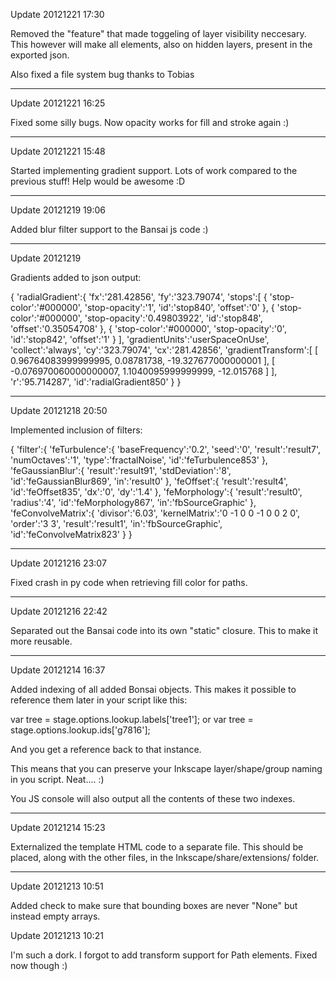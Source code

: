 Update 20121221 17:30

Removed the "feature" that made toggeling of layer visibility neccesary. This however will
make all elements, also on hidden layers, present in the exported json.

Also fixed a file system bug thanks to Tobias

--------------------------------------------------------------------------------------------------

Update 20121221 16:25

Fixed some silly bugs. Now opacity works for fill and stroke again :)

--------------------------------------------------------------------------------------------------

Update 20121221 15:48

Started implementing gradient support. Lots of work compared to the previous stuff!
Help would be awesome :D

--------------------------------------------------------------------------------------------------

Update 20121219 19:06

Added blur filter support to the Bansai js code :)

--------------------------------------------------------------------------------------------------

Update 20121219

Gradients added to json output:

{
   'radialGradient':{
      'fx':'281.42856',
      'fy':'323.79074',
      'stops':[
         {
            'stop-color':'#000000',
            'stop-opacity':'1',
            'id':'stop840',
            'offset':'0'
         },
         {
            'stop-color':'#000000',
            'stop-opacity':'0.49803922',
            'id':'stop848',
            'offset':'0.35054708'
         },
         {
            'stop-color':'#000000',
            'stop-opacity':'0',
            'id':'stop842',
            'offset':'1'
         }
      ],
      'gradientUnits':'userSpaceOnUse',
      'collect':'always',
      'cy':'323.79074',
      'cx':'281.42856',
      'gradientTransform':[
         [
            0.96764083999999995,
            0.08781738,
            -19.327677000000001
         ],
         [
            -0.076970060000000007,
            1.1040095999999999,
            -12.015768
         ]
      ],
      'r':'95.714287',
      'id':'radialGradient850'
   }
}

--------------------------------------------------------------------------------------------------

Update 20121218 20:50

Implemented inclusion of filters:

{
   'filter':{
      'feTurbulence':{
         'baseFrequency':'0.2',
         'seed':'0',
         'result':'result7',
         'numOctaves':'1',
         'type':'fractalNoise',
         'id':'feTurbulence853'
      },
      'feGaussianBlur':{
         'result':'result91',
         'stdDeviation':'8',
         'id':'feGaussianBlur869',
         'in':'result0'
      },
      'feOffset':{
         'result':'result4',
         'id':'feOffset835',
         'dx':'0',
         'dy':'1.4'
      },
      'feMorphology':{
         'result':'result0',
         'radius':'4',
         'id':'feMorphology867',
         'in':'fbSourceGraphic'
      },
      'feConvolveMatrix':{
         'divisor':'6.03',
         'kernelMatrix':'0 -1 0 0 -1 0 0 2 0',
         'order':'3 3',
         'result':'result1',
         'in':'fbSourceGraphic',
         'id':'feConvolveMatrix823'
      }
   }

--------------------------------------------------------------------------------------------------

Update 20121216 23:07

Fixed crash in py code when retrieving fill color for paths.

--------------------------------------------------------------------------------------------------

Update 20121216 22:42

Separated out the Bansai code into its own "static" closure. This to make it more reusable.

--------------------------------------------------------------------------------------------------

Update 20121214 16:37

Added indexing of all added Bonsai objects. This makes it possible to reference them later in
your script like this:

var tree = stage.options.lookup.labels['tree1'];
or
var tree = stage.options.lookup.ids['g7816'];

And you get a reference back to that instance.

This means that you can preserve your Inkscape layer/shape/group naming in you script. Neat.... :) 

You JS console will also output all the contents of these two indexes.


--------------------------------------------------------------------------------------------------

Update 20121214 15:23

Externalized the template HTML code to a separate file. This should be placed, along with the
other files, in the Inkscape/share/extensions/ folder.

--------------------------------------------------------------------------------------------------

Update 20121213 10:51

Added check to make sure that bounding boxes are never "None" but instead empty arrays.

Update 20121213 10:21

I'm such a dork.  I forgot to add transform support for Path elements. 
Fixed now though :)
